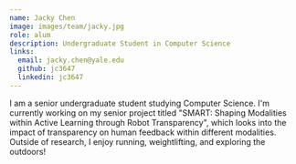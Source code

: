 ```yaml
---
name: Jacky Chen
image: images/team/jacky.jpg
role: alum
description: Undergraduate Student in Computer Science
links:
  email: jacky.chen@yale.edu
  github: jc3647
  linkedin: jc3647
---
```


I am a senior undergraduate student studying Computer Science. I'm currently working on my senior project titled "SMART: Shaping Modalities within Active Learning through Robot Transparency", which looks into the impact of transparency on human feedback within different modalities.
Outside of research, I enjoy running, weightlifting, and exploring the outdoors!

